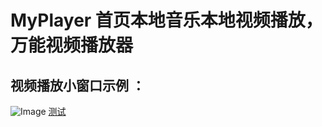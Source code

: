# MyPlayer  首页本地音乐本地视频播放，万能视频播放器
## 视频播放小窗口示例 ：
![Image](https://github.com/zhangdongsheng2/MyPlayer/blob/master/displayDemo.png)
[测试](exiuapp://carowner.app/openwith?name=zhangsan&age=26)
